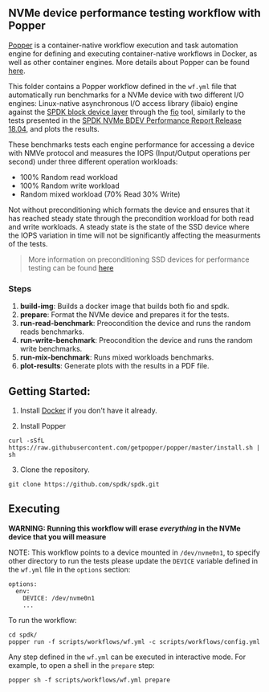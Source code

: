 ## NVMe device performance testing workflow with Popper

[Popper](https://github.com/getpopper/popper) is a container-native workflow execution and task automation engine for defining and executing container-native workflows in Docker, as well as other container engines. 
More details about Popper can be found [here](https://popper.readthedocs.io/).

This folder contains a Popper workflow defined in the `wf.yml` file that automatically run benchmarks for a NVMe device with two different I/O engines: Linux-native asynchronous I/O access library (libaio) engine against the [SPDK block device layer](https://spdk.io/doc/bdev.html) through the [fio](https://fio.readthedocs.io/en/latest/fio_doc.html) tool, similarly to the tests presented in the [SPDK NVMe BDEV Performance Report Release 18.04](https://ci.spdk.io/download/performance-reports/SPDK_nvme_bdev_perf_report_18.04.pdf), and plots the results.

These benchmarks tests each engine performance for accessing a device with NMVe protocol and measures the IOPS (Input/Output operations per second) under three different operation workloads: 
- 100% Random read workload
- 100% Random write workload
- Random mixed workload (70% Read 30% Write)

Not without preconditioning which formats the device and ensures that it has reached steady state through the precondition workload for both read and write workloads. A steady state is the state of the SSD device where the IOPS variation in time will not be significantly affecting the measurments of the tests. 

> More information on preconditioning SSD devices for performance testing can be found [here](https://www.snia.org/sites/default/files/technical_work/PTS/SSS_PTS_2.0.1.pdf)

### Steps
 1. **build-img**: Builds a docker image that builds both fio and spdk.
 2. **prepare**: Format the NVMe device and prepares it for the tests.
 3. **run-read-benchmark**: Preocondition the device and runs the random reads benchmarks.
 4. **run-write-benchmark**: Preocondition the device and runs the random write benchmarks.
 5. **run-mix-benchmark**: Runs mixed workloads benchmarks.
 6. **plot-results**: Generate plots with the results in a PDF file.

## Getting Started:

1. Install [Docker](https://docs.docker.com/get-docker/) if you don't have it already.


2. Install Popper
```
curl -sSfL https://raw.githubusercontent.com/getpopper/popper/master/install.sh | sh
```

3. Clone the repository.
```
git clone https://github.com/spdk/spdk.git
```

## Executing
**WARNING: Running this workflow will erase *everything* in the NVMe device that you will measure**

NOTE: This workflow points to a device mounted in `/dev/nvme0n1`, to specify other directory to run the tests please update the `DEVICE` variable defined in the `wf.yml` file in the `options` section:

```
options:
  env:
    DEVICE: /dev/nvme0n1
    ...
```
To run the workflow:

```
cd spdk/
popper run -f scripts/workflows/wf.yml -c scripts/workflows/config.yml
```
Any step defined in the `wf.yml` can be executed in interactive mode. For example, to open a shell in the `prepare` step:

```
popper sh -f scripts/workflows/wf.yml prepare
```